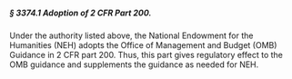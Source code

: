 ##### § 3374.1 Adoption of 2 CFR Part 200. #####

Under the authority listed above, the National Endowment for the Humanities (NEH) adopts the Office of Management and Budget (OMB) Guidance in 2 CFR part 200. Thus, this part gives regulatory effect to the OMB guidance and supplements the guidance as needed for NEH.